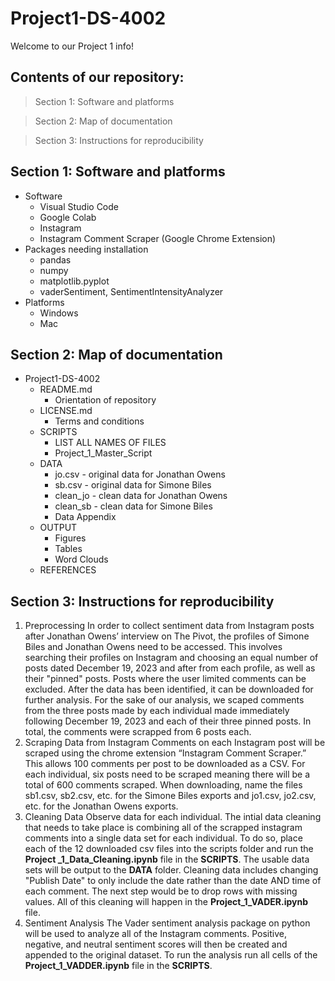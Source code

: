 # Project1-DS-4002
Welcome to our Project 1 info!

## Contents of our repository:
> Section 1: Software and platforms

> Section 2: Map of documentation

> Section 3: Instructions for reproducibility

## Section 1: Software and platforms
* Software
  * Visual Studio Code
  * Google Colab
  * Instagram
  * Instagram Comment Scraper (Google Chrome Extension)
* Packages needing installation
  * pandas
  * numpy
  * matplotlib.pyplot
  * vaderSentiment, SentimentIntensityAnalyzer
* Platforms
  * Windows
  * Mac
 
## Section 2: Map of documentation
* Project1-DS-4002
  * README.md
      * Orientation of repository
  * LICENSE.md
      * Terms and conditions
  * SCRIPTS
      * LIST ALL NAMES OF FILES
      * Project_1_Master_Script
  * DATA
      * jo.csv - original data for Jonathan Owens
      * sb.csv - original data for Simone Biles
      * clean_jo - clean data for Jonathan Owens
      * clean_sb - clean data for Simone Biles
      * Data Appendix
  * OUTPUT
      * Figures
      * Tables
      * Word Clouds
  * REFERENCES
 
## Section 3: Instructions for reproducibility
1. Preprocessing
In order to collect sentiment data from Instagram posts after Jonathan Owens’ interview on The Pivot, the profiles of Simone Biles and Jonathan Owens need to be accessed. This involves searching their profiles on Instagram and choosing an equal number of posts dated December 19, 2023 and after from each profile, as well as their "pinned" posts. Posts where the user limited comments can be excluded. After the data has been identified, it can be downloaded for further analysis. For the sake of our analysis, we scaped comments from the three posts made by each individual made immediately following December 19, 2023 and each of their three pinned posts. In total, the comments were scrapped from 6 posts each. 
2. Scraping Data from Instagram
Comments on each Instagram post will be scraped using the chrome extension “Instagram Comment Scraper.” This allows 100 comments per post to be downloaded as a CSV. For each individual, six posts need to be scraped meaning there will be a total of 600 comments scraped. When downloading, name the files sb1.csv, sb2.csv, etc. for the Simone Biles exports and jo1.csv, jo2.csv, etc. for the Jonathan Owens exports. 
4. Cleaning Data
Observe data for each individual. The intial data cleaning that needs to take place is combining all of the scrapped instagram comments into a single data set for each individual. To do so, place each of the 12 downloaded csv files into the scripts folder and run the **Project _1_Data_Cleaning.ipynb** file in the **SCRIPTS**. The usable data sets will be output to the **DATA** folder. Cleaning data includes changing "Publish Date" to only include the date rather than the date AND time of each comment. The next step would be to drop rows with missing values. All of this cleaning will happen in the **Project_1_VADER.ipynb** file. 
4. Sentiment Analysis
The Vader sentiment analysis package on python will be used to analyze all of the Instagram comments. Positive, negative, and neutral sentiment scores will then be created and appended to the original dataset. To run the analysis run all cells of the **Project_1_VADDER.ipynb** file in the **SCRIPTS**. 
